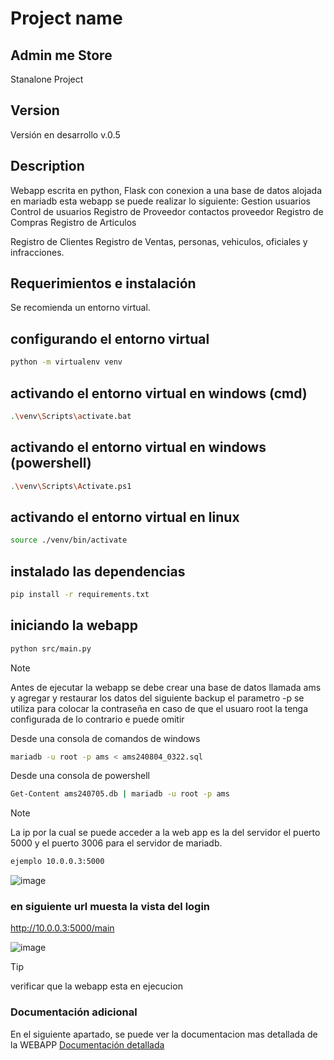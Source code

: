 # Project name
## Admin me Store
Stanalone Project
## Version 

Versión en desarrollo v.0.5

## Description

Webapp escrita en python, Flask con conexion a una base de datos alojada en mariadb esta webapp se puede realizar lo siguiente:
Gestion usuarios
Control de usuarios
Registro de Proveedor
	contactos proveedor 
Registro de Compras
Registro de Articulos

Registro de Clientes
Registro de Ventas, personas, vehiculos, oficiales y infracciones.

## Requerimientos e instalación 

Se recomienda un entorno virtual. 

## configurando el entorno virtual 

```bash
python -m virtualenv venv
```

## activando el entorno virtual en windows (cmd)

```bash
.\venv\Scripts\activate.bat
```

## activando el entorno virtual en windows (powershell)

```bash
.\venv\Scripts\Activate.ps1
```

## activando el entorno virtual en linux

```bash
source ./venv/bin/activate
```

## instalado las dependencias

```bash
pip install -r requirements.txt
```

## iniciando la webapp 

```bash
python src/main.py
```

> [!NOTE]
> Antes de ejecutar la webapp se debe crear una base de datos llamada ams y agregar y restaurar los datos del siguiente backup
> el parametro -p se utiliza para colocar la contraseña en caso de que el usuaro root la tenga configurada de lo contrario e puede omitir

Desde una consola de comandos de windows 
```bash
mariadb -u root -p ams < ams240804_0322.sql
```

Desde una consola de powershell
```bash
Get-Content ams240705.db | mariadb -u root -p ams
```

> [!NOTE]
> La ip por la cual se puede acceder a la web app es la del servidor el puerto 5000 y el puerto 3006 para el servidor de mariadb.


```bash
ejemplo 10.0.0.3:5000
```
![image](https://github.com/user-attachments/assets/34ad6139-6414-46d9-8a88-a2a1cbdbc626)

### en siguiente url muesta la vista del login 

http://10.0.0.3:5000/main

![image](https://github.com/user-attachments/assets/d6410b61-ded4-40eb-ac80-d57a0a2778eb)


> [!TIP] 
> verificar que la webapp esta en ejecucion 

### Documentación adicional 

En el siguiente apartado, se puede ver la documentacion mas detallada de la WEBAPP
[Documentación detallada](DETAILS.md)
